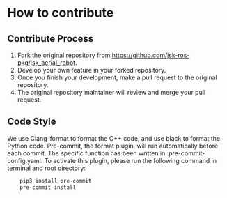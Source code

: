 # How to contribute

## Contribute Process

1. Fork the original repository from https://github.com/jsk-ros-pkg/jsk_aerial_robot.
2. Develop your own feature in your forked repository.
3. Once you finish your development, make a pull request to the original repository.
4. The original repository maintainer will review and merge your pull request.

## Code Style

We use Clang-format to format the C++ code, and use black to format the Python code. 
Pre-commit, the format plugin, will run automatically before each commit. The specific function has been written in 
.pre-commit-config.yaml. To activate this plugin, please run the following command in terminal and root directory:

```bash
    pip3 install pre-commit
    pre-commit install
```
